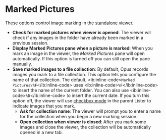 # Marked Pictures

These options control [image marking](/Manual/additional_functionality/viewing_images/image_marking.md) in the [standalone viewer](/Manual/additional_functionality/viewing_images/RAEDME.md).

- **Check for marked pictures when viewer is opened**: The viewer will check if any images in the folder have already been marked in a previous session.
- **Display Marked Pictures pane when a picture is marked**: When you mark an image in the viewer, the *Marked Pictures* pane will open automatically. If this option is turned off you can still open the pane manually.
- **Save marked images to a file collection**: By default, Opus records images you mark to a file collection. This option lets you configure the name of that collection. The default, \<ib:inline-code\>`Marked Pictures\%F`\</ib:inline-code\> uses \<ib:inline-code\>`%F`\</ib:inline-code\> to insert the name of the current folder. You can also use \<ib:inline-code\>`%D`\</ib:inline-code\> to insert the current date. If you turn this option off, the viewer will use [checkbox mode](/Manual/basic_concepts/selecting_files/selecting_with_the_mouse_and_keyboard/checkbox_mode.md) in the parent Lister to indicate images that you mark.
  - **Ask for collection name**: The viewer will prompt you to enter a name for the collection when you begin a new marking session.
  - **Open collection when viewer is closed**: After you mark some images and close the viewer, the collection will be automatically opened in a new tab. 
